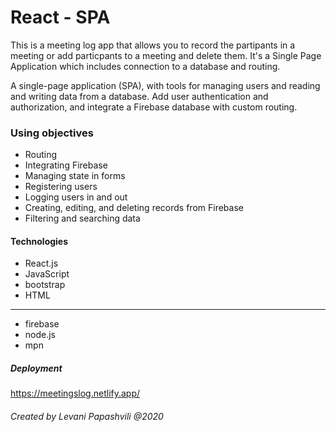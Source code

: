 #  React - SPA
This is a meeting log app that allows you to record the partipants in a meeting or add particpants to a meeting and delete them. It's a Single Page Application which includes connection to a database and routing.

A single-page application (SPA), with tools for managing users and reading and writing data from a database.
Add user authentication and authorization, and integrate a Firebase database with custom routing.

### Using objectives
- Routing
- Integrating Firebase
- Managing state in forms
- Registering users
- Logging users in and out
- Creating, editing, and deleting records from Firebase
- Filtering and searching data

#### Technologies

* React.js
* JavaScript
* bootstrap
* HTML
---
* firebase
* node.js
* mpn

##### Deployment

https://meetingslog.netlify.app/

###### Created by Levani Papashvili @2020
